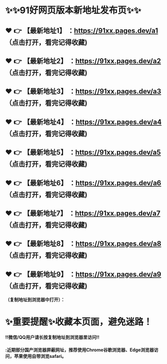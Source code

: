 # :sparkles::sparkles:91好网页版本新地址发布页:sparkles::sparkles:

 :heart: :point_right: 【最新地址1】 ：https://91xx.pages.dev/a1  （点击打开，看完记得收藏)
 ------
 :heart: :point_right: 【最新地址2】 ：https://91xx.pages.dev/a2  （点击打开，看完记得收藏)
 ------
 :heart: :point_right: 【最新地址3】 ：https://91xx.pages.dev/a3  （点击打开，看完记得收藏)
 ------
 :heart: :point_right: 【最新地址4】 ：https://91xx.pages.dev/a4  （点击打开，看完记得收藏)
 ------
 :heart: :point_right: 【最新地址5】 ：https://91xx.pages.dev/a5  （点击打开，看完记得收藏)
 ------
 :heart: :point_right: 【最新地址6】 ：https://91xx.pages.dev/a6  （点击打开，看完记得收藏)
 ------
 :heart: :point_right: 【最新地址7】 ：https://91xx.pages.dev/a7  （点击打开，看完记得收藏)
 ------
 :heart: :point_right: 【最新地址8】 ：https://91xx.pages.dev/a8  （点击打开，看完记得收藏)
 ------
 :heart: :point_right: 【最新地址9】 ：https://91xx.pages.dev/a9  （点击打开，看完记得收藏)
 ------



#### （复制地址到浏览器中打开）：
# :sparkles:重要提醒:sparkles:收藏本页面，避免迷路！
#### ‼️微信/QQ用户请长按复制地址到浏览器里访问‼
#### :近期部分国产浏览器屏蔽网址，推荐使用Chrome谷歌浏览器、Edge浏览器访问，苹果使用自带浏览safari。
